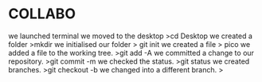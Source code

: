 # COLLABO
we launched terminal
we moved to the desktop >cd Desktop
we created a folder >mkdir <new>
we initialised our folder > git init
we created a file > pico <new>
we added a file to the working tree. >git add -A
we committed a change to our repository. >git commit -m <new>
we checked the status. >git status
we created branches. >git checkout -b <new>
we changed into a different branch. > 
